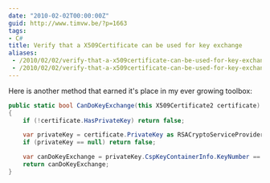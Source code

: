 ```yaml
---
date: "2010-02-02T00:00:00Z"
guid: http://www.timvw.be/?p=1663
tags:
- C#
title: Verify that a X509Certificate can be used for key exchange
aliases:
 - /2010/02/02/verify-that-a-x509certificate-can-be-used-for-key-exchange/
 - /2010/02/02/verify-that-a-x509certificate-can-be-used-for-key-exchange.html
---
```

Here is another method that earned it's place in my ever growing toolbox:

```csharp
public static bool CanDoKeyExchange(this X509Certificate2 certificate)
{
	if (!certificate.HasPrivateKey) return false;

	var privateKey = certificate.PrivateKey as RSACryptoServiceProvider;
	if (privateKey == null) return false;

	var canDoKeyExchange = privateKey.CspKeyContainerInfo.KeyNumber == KeyNumber.Exchange;
	return canDoKeyExchange;
}
```
